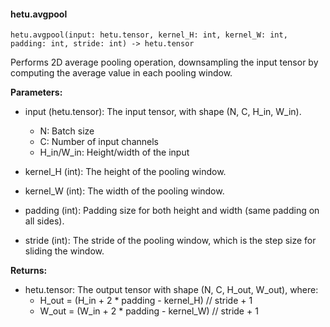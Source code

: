 #### hetu.avgpool

```
hetu.avgpool(input: hetu.tensor, kernel_H: int, kernel_W: int, padding: int, stride: int) -> hetu.tensor
```

Performs 2D average pooling operation, downsampling the input tensor by computing the average value in each pooling window.

**Parameters:**

* input (hetu.tensor): The input tensor, with shape (N, C, H_in, W_in).
  * N: Batch size
  * C: Number of input channels
  * H_in/W_in: Height/width of the input

* kernel_H (int): The height of the pooling window.

* kernel_W (int): The width of the pooling window.

* padding (int): Padding size for both height and width (same padding on all sides).

* stride (int): The stride of the pooling window, which is the step size for sliding the window.

**Returns:**

* hetu.tensor: The output tensor with shape (N, C, H_out, W_out), where:
  * H_out = (H_in + 2 * padding - kernel_H) // stride + 1
  * W_out = (W_in + 2 * padding - kernel_W) // stride + 1

